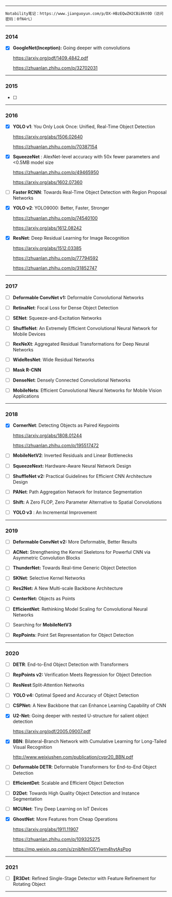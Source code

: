 ------



```
Notability笔记：https://www.jianguoyun.com/p/DX-HBzEQwZH2CBi8kt0D（访问密码：0fN4rL）
```



------



### 2014

- [x] **GoogleNet(Inception):** Going deeper with convolutions

  https://arxiv.org/pdf/1409.4842.pdf

  https://zhuanlan.zhihu.com/p/32702031



------



### 2015

- [ ] 



------



### 2016

- [x] **YOLO v1**: You Only Look Once: Unified, Real-Time Object Detection

  https://arxiv.org/abs/1506.02640

  https://zhuanlan.zhihu.com/p/70387154

  

- [x] **SqueezeNet** : AlexNet-level accuracy with 50x fewer parameters and <0.5MB model size

  https://zhuanlan.zhihu.com/p/49465950

  https://arxiv.org/abs/1602.07360

  

- [ ] **Faster RCNN**: Towards Real-Time Object Detection with Region Proposal Networks

- [x] **YOLO v2**: YOLO9000: Better, Faster, Stronger

  https://zhuanlan.zhihu.com/p/74540100

  https://arxiv.org/abs/1612.08242

  

- [x] **ResNet**: Deep Residual Learning for Image Recognition

  https://arxiv.org/abs/1512.03385

  https://zhuanlan.zhihu.com/p/77794592

  https://zhuanlan.zhihu.com/p/31852747



------



### 2017

- [ ] **Deformable ConvNet v1:** Deformable Convolutional Networks

- [ ] **RetinaNet**: Focal Loss for Dense Object Detection

- [ ] **SENet**: Squeeze-and-Excitation Networks

- [ ] **ShuffleNet**: An Extremely Efficient Convolutional Neural Network for Mobile Devices 

- [ ] **RexNeXt**: Aggregated Residual Transformations for Deep Neural Networks

- [ ] **WideResNet**: Wide Residual Networks

- [ ] **Mask R-CNN**

- [ ] **DenseNet**: Densely Connected Convolutional Networks

- [ ] **MobileNets**: Efficient Convolutional Neural Networks for Mobile Vision Applications

  

------



### 2018

- [x] **CornerNet**: Detecting Objects as Paired Keypoints

  https://arxiv.org/abs/1808.01244

  https://zhuanlan.zhihu.com/p/195517472

  

- [ ] **MobileNetV2**: Inverted Residuals and Linear Bottlenecks

- [ ] **SqueezeNext:** Hardware-Aware Neural Network Design

- [ ] **ShuffleNet v2:** Practical Guidelines for Efficient CNN Architecture Design

- [ ] **PANet**: Path Aggregation Network for Instance Segmentation

- [ ] **Shift:** A Zero FLOP, Zero Parameter Alternative to Spatial Convolutions

- [ ] **YOLO v3** : An Incremental Improvement

  

------



### 2019

- [ ] **Deformable ConvNet v2:** More Deformable, Better Results

- [ ] **ACNet:** Strengthening the Kernel Skeletons for Powerful CNN via Asymmetric Convolution Blocks

- [ ] **ThunderNet:** Towards Real-time Generic Object Detection

- [ ] **SKNet**: Selective Kernel Networks

- [ ] **Res2Net:** A New Multi-scale Backbone Architecture

- [ ] **CenterNet:** Objects as Points

- [ ] **EfficientNet**: Rethinking Model Scaling for Convolutional Neural Networks

- [ ] Searching for **MobileNetV3**

- [ ] **RepPoints**: Point Set Representation for Object Detection

  

------



### 2020

- [ ] **DETR**: End-to-End Object Detection with Transformers

- [ ] **RepPoints v2:** Verification Meets Regression for Object Detection

- [ ] **ResNest**:Split-Attention Networks

- [ ] **YOLO v4:** Optimal Speed and Accuracy of Object Detection

- [ ] **CSPNet:** A New Backbone that can Enhance Learning Capability of CNN 

- [x] **U2-Net:** Going deeper with nested U-structure for salient object detection

  https://arxiv.org/pdf/2005.09007.pdf

  

- [x] **BBN**: Bilateral-Branch Network with Cumulative Learning for Long-Tailed Visual Recognition

  http://www.weixiushen.com/publication/cvpr20_BBN.pdf

  

- [ ] **Deformable DETR**: Deformable Transformers for End-to-End Object Detection

- [ ] **EfficientDet**: Scalable and Efficient Object Detection

- [ ] **D2Det**: Towards High Quality Object Detection and Instance Segmentation

- [ ] **MCUNet**: Tiny Deep Learning on IoT Devices

  

- [x] **GhostNet**: More Features from Cheap Operations

  https://arxiv.org/abs/1911.11907

  https://zhuanlan.zhihu.com/p/109325275

  https://mp.weixin.qq.com/s/znibNmIO5Yjwm4hytAsPpg

  

------



### 2021

- [ ] **R3Det**: Refined Single-Stage Detector with Feature Refinement for Rotating Object

  

------

